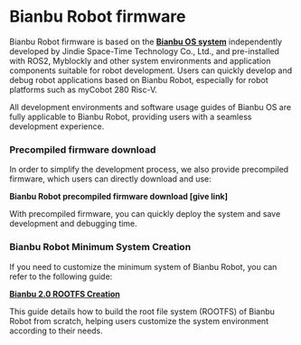 # Bianbu Robot firmware

Bianbu Robot firmware is based on the [**Bianbu OS system**](https://bianbu.spacemit.com/) independently developed by Jindie Space-Time Technology Co., Ltd., and pre-installed with ROS2, Myblockly and other system environments and application components suitable for robot development. Users can quickly develop and debug robot applications based on Bianbu Robot, especially for robot platforms such as myCobot 280 Risc-V.

All development environments and software usage guides of Bianbu OS are fully applicable to Bianbu Robot, providing users with a seamless development experience.

### **Precompiled firmware download**

In order to simplify the development process, we also provide precompiled firmware, which users can directly download and use:

**Bianbu Robot precompiled firmware download [give link]**

With precompiled firmware, you can quickly deploy the system and save development and debugging time.

### **Bianbu Robot Minimum System Creation**

If you need to customize the minimum system of Bianbu Robot, you can refer to the following guide:

**[Bianbu 2.0 ROOTFS Creation](https://bianbu.spacemit.com/system_integration/bianbu_2.0_rootfs_create)**

This guide details how to build the root file system (ROOTFS) of Bianbu Robot from scratch, helping users customize the system environment according to their needs.